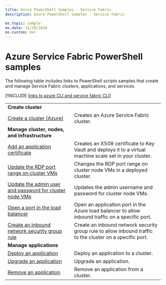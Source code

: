 ```yaml
---
title: Azure PowerShell Samples - Service Fabric 
description: Azure PowerShell Samples - Service Fabric

ms.topic: sample
ms.date: 11/29/2018
ms.custom: mvc
---
```

# Azure Service Fabric PowerShell samples

The following table includes links to PowerShell scripts samples that create and manage Service Fabric clusters, applications, and services.

[!INCLUDE [links to azure CLI and service fabric CLI](../../includes/service-fabric-powershell.md)]

| | |
|-|-|
| **Create cluster** ||
| [Create a cluster (Azure)](./scripts/service-fabric-powershell-create-secure-cluster-cert.md)| Creates an Azure Service Fabric cluster. |
| **Manage cluster, nodes, and infrastructure** ||
| [Add an application certificate](./scripts/service-fabric-powershell-add-application-certificate.md)| Creates an X509 certificate to Key Vault and deploys it to a virtual machine scale set in your cluster. |
| [Update the RDP port range on cluster VMs](./scripts/service-fabric-powershell-change-rdp-port-range.md)|Changes the RDP port range on cluster node VMs in a deployed cluster.|
| [Update the admin user and password for cluster node VMs](./scripts/service-fabric-powershell-change-rdp-user-and-pw.md) | Updates the admin username and password for cluster node VMs. |
| [Open a port in the load balancer](./scripts/service-fabric-powershell-open-port-in-load-balancer.md) | Open an application port in the Azure load balancer to allow inbound traffic on a specific port. |
| [Create an inbound network security group rule](./scripts/service-fabric-powershell-add-nsg-rule.md) | Create an inbound network security group rule to allow inbound traffic to the cluster on a specific port. |
| **Manage applications** ||
| [Deploy an application](./scripts/service-fabric-powershell-deploy-application.md)| Deploy an application to a cluster.|
| [Upgrade an application](./scripts/service-fabric-powershell-upgrade-application.md)| Upgrade an application.|
| [Remove an application](./scripts/service-fabric-powershell-remove-application.md)| Remove an application from a cluster.|
